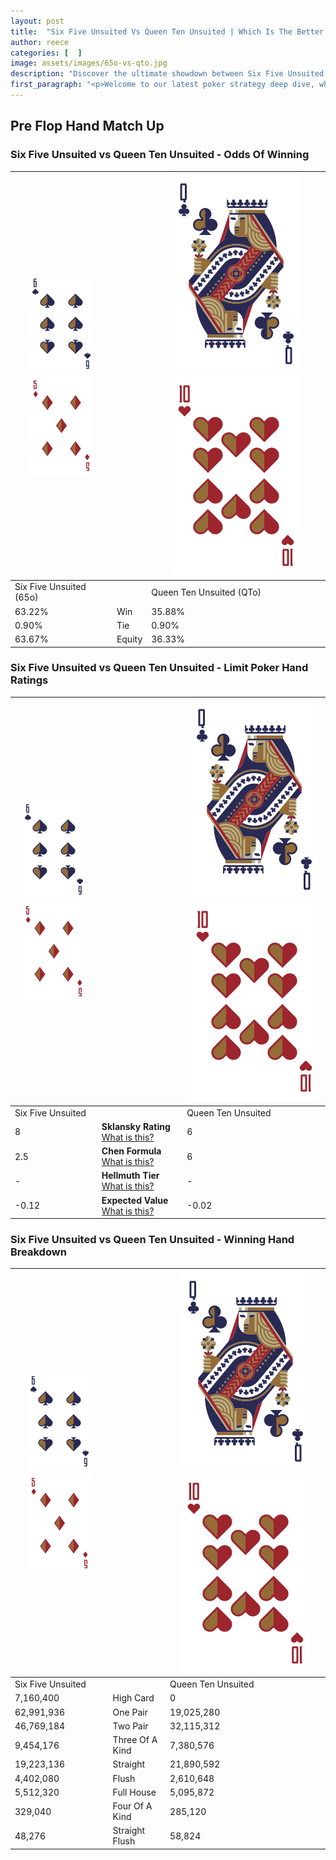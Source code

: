 ```yaml
---
layout: post
title:  "Six Five Unsuited Vs Queen Ten Unsuited | Which Is The Better Hand In Poker? A Complete Guide"
author: reece
categories: [  ]
image: assets/images/65o-vs-qto.jpg
description: "Discover the ultimate showdown between Six Five Unsuited and Queen Ten Unsuited in poker! Uncover the odds, strategies, and scenarios where one hand triumphs over the other. Get ready to up your poker game with this thrilling analysis."
first_paragraph: "<p>Welcome to our latest poker strategy deep dive, where we're pitting two distinct hands against each other in a high-stakes showdown: Six Five Unsuited vs Queen Ten Unsuited.</p><p>In the dynamic world of poker, every decision counts, and knowing which hand holds the upper hand is key to your success at the table.</p><p>In this article, we'll dissect these two hands, explore the scenarios where one dominates the other, and equip you with the knowledge to make strategic choices that can tip the odds in your favor.</p><p>Get ready to unravel the intriguing dynamics of these poker hands and elevate your game to new heights.</p>"
---
```




[comment]: # (sp0)

## Pre Flop Hand Match Up

<div class="table hand-ratings" markdown="1"> 



### Six Five Unsuited vs Queen Ten Unsuited - Odds Of Winning


    
| ![image info](assets/images/hand1/6.png) ![image info](assets/images/hand1/5o.png) |  | ![image info](assets/images/hand2/Q.png) ![image info](assets/images/hand2/To.png) |
| -------- | -------- | -------- |
| Six Five Unsuited (65o) |  | Queen Ten Unsuited (QTo) |
| 63.22% | Win | 35.88% |
| 0.90% | Tie | 0.90% |
| 63.67% | Equity | 36.33% |




[comment]: # (sp1)



### Six Five Unsuited vs Queen Ten Unsuited - Limit Poker Hand Ratings


    
| ![image info](assets/images/hand1/6.png) ![image info](assets/images/hand1/5o.png) |  | ![image info](assets/images/hand2/Q.png) ![image info](assets/images/hand2/To.png) |
| -------- | -------- | -------- |
| Six Five Unsuited |  | Queen Ten Unsuited |
| 8 | **Sklansky Rating** [What is this?](/sklansky-rating-explained) | 6 |
| 2.5 | **Chen Formula** [What is this?](/chen-formula-explained) | 6 |
| - | **Hellmuth Tier** [What is this?](/Hellmuth-tier-explained) | - |
| -0.12 | **Expected Value** [What is this?](/expected-value-explained) | -0.02 |




[comment]: # (sp2)



### Six Five Unsuited vs Queen Ten Unsuited - Winning Hand Breakdown


    
| ![image info](assets/images/hand1/6.png) ![image info](assets/images/hand1/5o.png) |  | ![image info](assets/images/hand2/Q.png) ![image info](assets/images/hand2/To.png) |
| -------- | -------- | -------- |
| Six Five Unsuited |  | Queen Ten Unsuited |
| 7,160,400 | High Card | 0 |
| 62,991,936 | One Pair | 19,025,280 |
| 46,769,184 | Two Pair | 32,115,312 |
| 9,454,176 | Three Of A Kind | 7,380,576 |
| 19,223,136 | Straight | 21,890,592 |
| 4,402,080 | Flush | 2,610,648 |
| 5,512,320 | Full House | 5,095,872 |
| 329,040 | Four Of A Kind | 285,120 |
| 48,276 | Straight Flush | 58,824 |




[comment]: # (sp3)



</div>

[comment]: # (sp4)



[comment]: # (sp5)

